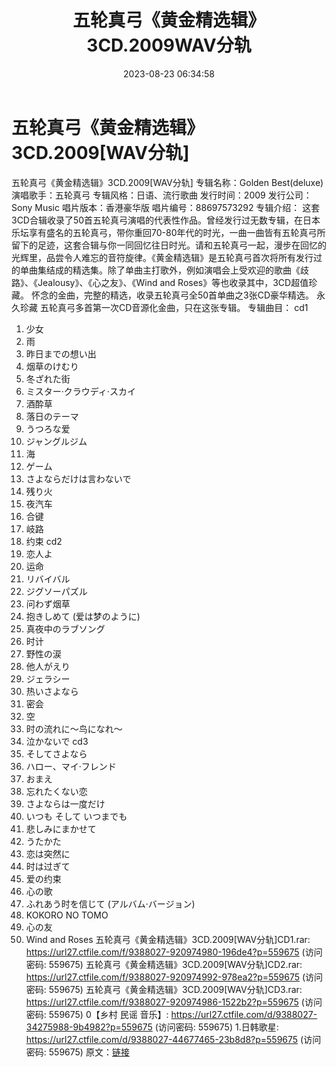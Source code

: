 ﻿---
title: 五轮真弓《黄金精选辑》3CD.2009WAV分轨
date: 2023-08-23 06:34:58
categories: 古典音乐、新世纪、纯音雅乐
tags: 纯音雅乐
---
# 五轮真弓《黄金精选辑》3CD.2009[WAV分轨]

五轮真弓《黄金精选辑》3CD.2009[WAV分轨]
专辑名称：Golden Best(deluxe)
演唱歌手：五轮真弓
专辑风格：日语、流行歌曲
发行时间：2009
发行公司：Sony Music
唱片版本：香港豪华版
唱片编号：88697573292
专辑介绍：
这套3CD合辑收录了50首五轮真弓演唱的代表性作品。曾经发行过无数专辑，在日本乐坛享有盛名的五轮真弓，带你重回70-80年代的时光，一曲一曲皆有五轮真弓所留下的足迹，这套合辑与你一同回忆往日时光。请和五轮真弓一起，漫步在回忆的光辉里，品尝令人难忘的音符旋律。《黄金精选辑》是五轮真弓首次将所有发行过的单曲集结成的精选集。除了单曲主打歌外，例如演唱会上受欢迎的歌曲《歧路》、《Jealousy》、《心之友》、《Wind
and Roses》等也收录其中，3CD超值珍藏。
怀念的金曲，完整的精选，收录五轮真弓全50首单曲之3张CD豪华精选。
永久珍藏 五轮真弓多首第一次CD音源化金曲，只在这张专辑。
专辑曲目：
cd1
01. 少女
02. 雨
03. 昨日までの想い出
04. 烟草のけむり
05. 冬ざれた街
06. ミスター·クラウディ·スカイ
07. 酒酔草
08. 落日のテーマ
09. うつろな爱
10. ジャングルジム
11. 海
12. ゲーム
13. さよならだけは言わないで
14. 残り火
15. 夜汽车
16. 合键
17. 岐路
18. 约束
cd2
01. 恋人よ
02. 运命
03. リバイバル
04. ジグソーパズル
05. 问わず烟草
06. 抱きしめて (爱は梦のように)
07. 真夜中のラブソング
08. 时计
09. 野性の涙
10. 他人がえり
11. ジェラシー
12. 热いさよなら
13. 密会
14. 空
15. 时の流れに～鸟になれ～
16. 泣かないで
cd3
01. そしてさよなら
02. ハロー、マイ·フレンド
03. おまえ
04. 忘れたくない恋
05. さよならは一度だけ
06. いつも そして いつまでも
07. 悲しみにまかせて
08. うたかた
09. 恋は突然に
10. 时は过ぎて
11. 爱の约束
12. 心の歌
13. ふれあう时を信じて (アルバム·バージョン)
14. KOKORO NO TOMO
15. 心の友
16. Wind and Roses
五轮真弓《黄金精选辑》3CD.2009[WAV分轨]CD1.rar: https://url27.ctfile.com/f/9388027-920974980-196de4?p=559675
(访问密码: 559675)
五轮真弓《黄金精选辑》3CD.2009[WAV分轨]CD2.rar: https://url27.ctfile.com/f/9388027-920974992-978ea2?p=559675
(访问密码: 559675)
五轮真弓《黄金精选辑》3CD.2009[WAV分轨]CD3.rar: https://url27.ctfile.com/f/9388027-920974986-1522b2?p=559675
(访问密码: 559675)
0【乡村 民谣 音乐】: https://url27.ctfile.com/d/9388027-34275988-9b4982?p=559675
(访问密码: 559675)
1.日韩歌星: https://url27.ctfile.com/d/9388027-44677465-23b8d8?p=559675
(访问密码: 559675)
原文：[链接](https://blog.sina.com.cn/s/blog_1647c7e760103137w.html)